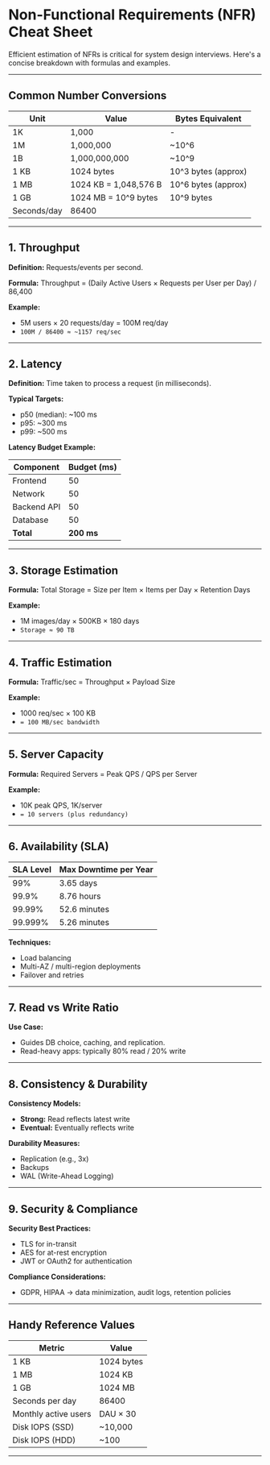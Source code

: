 # Non-Functional Requirements (NFR) Cheat Sheet

Efficient estimation of NFRs is critical for system design interviews. Here's a concise breakdown with formulas and examples.

---

## Common Number Conversions

| Unit     | Value                 | Bytes Equivalent             |
|----------|-----------------------|------------------------------|
| 1K       | 1,000                 | -                            |
| 1M       | 1,000,000             | ~10^6                        |
| 1B       | 1,000,000,000         | ~10^9                        |
| 1 KB     | 1024 bytes            | 10^3 bytes (approx)          |
| 1 MB     | 1024 KB = 1,048,576 B | 10^6 bytes (approx)          |
| 1 GB     | 1024 MB = 10^9 bytes  | 10^9 bytes                   |
| Seconds/day | 86400              |                              |

---

## 1. Throughput

**Definition:** Requests/events per second.

**Formula:**
Throughput = (Daily Active Users × Requests per User per Day) / 86,400

**Example:**

- 5M users × 20 requests/day = 100M req/day
- `100M / 86400 ≈ ~1157 req/sec`

---

## 2. Latency

**Definition:** Time taken to process a request (in milliseconds).

**Typical Targets:**

- p50 (median): ~100 ms
- p95: ~300 ms
- p99: ~500 ms

**Latency Budget Example:**

| Component   | Budget (ms) |
| ----------- | ----------- |
| Frontend    | 50          |
| Network     | 50          |
| Backend API | 50          |
| Database    | 50          |
| **Total**   | **200 ms**  |

---

## 3. Storage Estimation

**Formula:** Total Storage = Size per Item × Items per Day × Retention Days

**Example:**

- 1M images/day × 500KB × 180 days
- `Storage ≈ 90 TB`

---

## 4. Traffic Estimation

**Formula:**
Traffic/sec = Throughput × Payload Size

**Example:**

- 1000 req/sec × 100 KB
- `= 100 MB/sec bandwidth`

---

## 5. Server Capacity

**Formula:**
Required Servers = Peak QPS / QPS per Server

**Example:**

- 10K peak QPS, 1K/server
- `= 10 servers (plus redundancy)`

---

## 6. Availability (SLA)

| SLA Level | Max Downtime per Year |
| --------- | --------------------- |
| 99%       | 3.65 days             |
| 99.9%     | 8.76 hours            |
| 99.99%    | 52.6 minutes          |
| 99.999%   | 5.26 minutes          |

**Techniques:**

- Load balancing
- Multi-AZ / multi-region deployments
- Failover and retries

---

## 7. Read vs Write Ratio

**Use Case:**

- Guides DB choice, caching, and replication.
- Read-heavy apps: typically 80% read / 20% write

---

## 8. Consistency & Durability

**Consistency Models:**

- **Strong:** Read reflects latest write
- **Eventual:** Eventually reflects write

**Durability Measures:**

- Replication (e.g., 3x)
- Backups
- WAL (Write-Ahead Logging)

---

## 9. Security & Compliance

**Security Best Practices:**

- TLS for in-transit
- AES for at-rest encryption
- JWT or OAuth2 for authentication

**Compliance Considerations:**

- GDPR, HIPAA → data minimization, audit logs, retention policies

---

## Handy Reference Values

| Metric               | Value      |
| -------------------- | ---------- |
| 1 KB                 | 1024 bytes |
| 1 MB                 | 1024 KB    |
| 1 GB                 | 1024 MB    |
| Seconds per day      | 86400      |
| Monthly active users | DAU × 30   |
| Disk IOPS (SSD)      | ~10,000    |
| Disk IOPS (HDD)      | ~100       |

---
